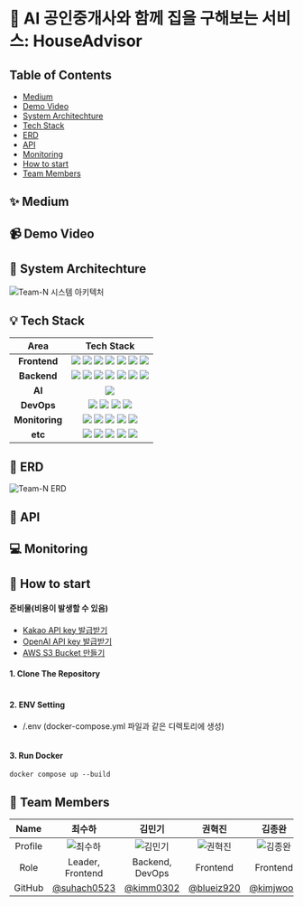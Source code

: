 # 📌 AI 공인중개사와 함께 집을 구해보는 서비스: HouseAdvisor

## Table of Contents
* [Medium](#-medium)
* [Demo Video](#-demo-video)
* [System Architechture](#-system-architechture)
* [Tech Stack](#-tech-stack)
* [ERD](#-erd)
* [API](#-api)
* [Monitoring](#-monitoring)
* [How to start](#-how-to-start)
* [Team Members](#-team-members)

## ✨ Medium

## 📹 Demo Video

## 🐋 System Architechture
![Team-N 시스템 아키텍처](https://github.com/user-attachments/assets/4951fa02-57f0-4200-b216-1e42ee3c2528)
## 💡 Tech Stack
|Area|Tech Stack|
|:---:|:---:|
|<b>Frontend</b>|<img src="https://img.shields.io/badge/react-61DAFB?style=for-the-badge&logo=react&logoColor=black"> <img src="https://img.shields.io/badge/typescript-%23007ACC.svg?style=for-the-badge&logo=typescript&logoColor=white"> <img src="https://img.shields.io/badge/vite-%23646CFF.svg?style=for-the-badge&logo=vite&logoColor=white"> <img src="https://img.shields.io/badge/Tailwind CSS-06B6D4?style=for-the-badge&logo=Tailwind CSS&logoColor=white"> <img src="https://img.shields.io/badge/ESLint-4B32C3?style=for-the-badge&logo=ESLint&logoColor=white"> <img src="https://img.shields.io/badge/Prettier-FFCC00?style=for-the-badge&logo=prettier&logoColor=white"> <img src="https://img.shields.io/badge/axios-5A29E4?style=for-the-badge&logo=axios&logoColor=white">|
|<b>Backend</b>|<img src="https://img.shields.io/badge/django-%23092E20.svg?style=for-the-badge&logo=django&logoColor=white"> <img src="https://img.shields.io/badge/DJANGO-REST-ff1709?style=for-the-badge&logo=django&logoColor=white&color=ff1709&labelColor=gray"> <img src="https://img.shields.io/badge/mysql-4479A1?style=for-the-badge&logo=mysql&logoColor=white"> <img src="https://img.shields.io/badge/Amazon%20S3-569A31?style=for-the-badge&logo=Amazon%20S3&logoColor=white"> <img src="https://img.shields.io/badge/amazon%20rds-527FFF?style=for-the-badge&logo=amazonrds&logoColor=white"> <img src="https://img.shields.io/badge/Rabbitmq-FF6600?style=for-the-badge&logo=rabbitmq&logoColor=white"> <img src="https://img.shields.io/badge/celery-%23a9cc54.svg?style=for-the-badge&logo=celery&logoColor=ddf4a4">|
|<b>AI</b>|<img src="https://img.shields.io/badge/openai-412991?style=for-the-badge&logo=openai&logoColor=white">|
|<b>DevOps</b>|<img src="https://img.shields.io/badge/docker-2496ED?style=for-the-badge&logo=docker&logoColor=white"> <img src="https://img.shields.io/badge/nginx-%23009639.svg?style=for-the-badge&logo=nginx&logoColor=white"> <img src="https://img.shields.io/badge/amazon%20ec2-FF9900?style=for-the-badge&logo=amazonec2&logoColor=white"> <img src="https://img.shields.io/badge/jenkins-D24939?style=for-the-badge&logo=jenkins&logoColor=white">|
|<b>Monitoring</b>|<img src="https://img.shields.io/badge/Prometheus-E6522C?style=for-the-badge&logo=Prometheus&logoColor=white"> <img src="https://img.shields.io/badge/grafana-%23F46800.svg?style=for-the-badge&logo=grafana&logoColor=white"> <img src="https://img.shields.io/badge/elastic stack-005571?style=for-the-badge&logo=elasticstack&logoColor=white"> <img src="https://img.shields.io/badge/cadvisor-2196F3?style=for-the-badge&logo=cadvisor&logoColor=white"> <img src="https://img.shields.io/badge/Node Exporter-4CAF50?style=for-the-badge&logo=Node Exporter&logoColor=white">|
|<b>etc</b>|<img src="https://img.shields.io/badge/github-181717?style=for-the-badge&logo=github&logoColor=white"> <img src="https://img.shields.io/badge/Slack-4A154B?style=for-the-badge&logo=slack&logoColor=white"> <img src="https://img.shields.io/badge/Notion-000000?style=for-the-badge&logo=notion&logoColor=white"> <img src="https://img.shields.io/badge/-Swagger-%23Clojure?style=for-the-badge&logo=swagger&logoColor=white"> <img src="https://img.shields.io/badge/figma-%23F24E1E.svg?style=for-the-badge&logo=figma&logoColor=white">
## 💾 ERD
![Team-N ERD](https://github.com/user-attachments/assets/665c888c-9548-4f2d-ad32-149c5d7effa7)
## 🔑 API

## 💻 Monitoring

## 🚀 How to start
#### 준비물(비용이 발생할 수 있음)
* [Kakao API key 발급받기](https://developers.kakao.com/)
* [OpenAI API key 발급받기](https://platform.openai.com/)
* [AWS S3 Bucket 만들기](https://aws.amazon.com/ko/s3/getting-started/)
#### 1. Clone The Repository
```

```
#### 2. ENV Setting
* /.env (docker-compose.yml 파일과 같은 디렉토리에 생성)
```

```
#### 3. Run Docker
```
docker compose up --build
```

## 👥 Team Members
|Name|최수하|김민기|권혁진|김종완|김민균|문재준|송수민|
|:---:|:---:|:---:|:---:|:---:|:---:|:---:|:---:|
|Profile|![최수하](https://github.com/suhach0523.png)|![김민기](https://github.com/kimm0302.png)|![권혁진](https://github.com/blueiz920.png)|![김종완](https://github.com/kimjwooo.png)|![김민균](https://github.com/dirak4545.png)|![문재준](https://github.com/jjjjjoon.png)|![송수민](https://github.com/LilyS222.png)|
|Role|Leader, Frontend|Backend, DevOps|Frontend|Frontend|Backend|Backend|Backend|
|GitHub|[@suhach0523](https://github.com/suhach0523)|[@kimm0302](https://github.com/kimm0302)|[@blueiz920](https://github.com/blueiz920)|[@kimjwooo](https://github.com/kimjwooo)|[@dirak4545](https://github.com/dirak4545)|[@jjjjjoon](https://github.com/jjjjjoon)|[@LilyS222](https://github.com/LilyS22)

